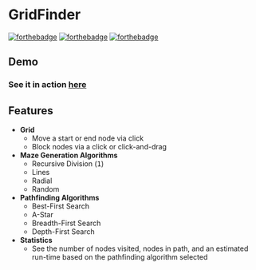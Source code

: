 # GridFinder
[![forthebadge](https://forthebadge.com/images/badges/made-with-JavaScript.svg)](./common/js/main.js) [![forthebadge](https://forthebadge.com/images/badges/uses-css.svg)](./common/css/styles.scss) [![forthebadge](https://forthebadge.com/images/badges/uses-html.svg)](./common/index.html)


## Demo
### See it in action [here](https://sukhjot-sekhon.github.io/GridFinder)


## Features
* __Grid__
    * Move a start or end node via click
    * Block nodes via a click or click-and-drag
* __Maze Generation Algorithms__
  * Recursive Division (<kbd>1</kbd>)
  * Lines
  * Radial 
  * Random
* __Pathfinding Algorithms__
  * Best-First Search
  * A-Star
  * Breadth-First Search
  * Depth-First Search
* __Statistics__
  * See the number of nodes visited, nodes in path, and an estimated run-time based on the pathfinding algorithm selected